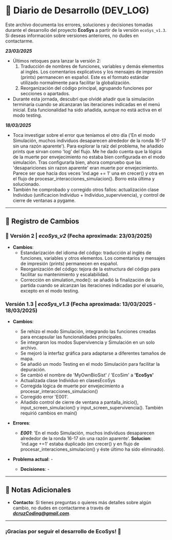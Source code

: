 # 📔 Diario de Desarrollo (DEV_LOG)

Este archivo documenta los errores, soluciones y decisiones tomadas durante el desarrollo del proyecto **EcoSys** a partir de la versión `ecoSys_v1.3`. Si deseas información sobre versiones anteriores, no dudes en contactarme.


***23/03/2025***
- Últimos retoques para lanzar la versión 2: 
  1. Traducción de nombres de funciones, variables y demás elementos al inglés. Los comentarios explicativos y los mensajes de impresión (prints) permanecen en español. Este es el formato estándar utilizado normalmente para facilitar la globalización.
  2. Reorganización del código principal, agrupando funciones por secciones o apartados.
- Durante esta jornada, descubrí que olvidé añadir que la simulación terminaría cuando se alcanzaran las iteraciones indicadas en el menú inicial. Esta funcionalidad ha sido añadida, aunque no está activa en el modo testing.

***18/03/2025***
- Toca investigar sobre el error que teníamos el otro día ('En el modo Simulación, muchos individuos desaparecen alrededor de la ronda 16-17 sin una razón aparente'). Para explorar la raíz del problema, he añadido prints que sirvan como 'log' del flujo. Me he dado cuenta que la lógica de la muerte por envejecimiento no estaba bien configurada en el modo simulación.
Tras configurarla bien, ahora compruebo que las 'desapariciones sin razon aparente' eran muerte por envejecimiento. Parece ser que hacía dos veces 'ind.age += 1' una en crecer() y otra en el flujo de procesar_interacciones_simulacion(). Borro esta última y solucionado.
- También he comprobado y corregido otros fallos: actualización clase Individuo (unificacion Individuo + Individuo_supervivencia), y control de cierre de ventanas a pygame.
---

## 📅 Registro de Cambios

### 🚀 **Versión 2**  | *ecoSys_v2*       (Fecha aproximada: 23/03/2025)
- **Cambios**:
  - Estandarización del idioma del código: traducción al inglés de funciones, variables y otros elementos. Los comentarios y mensajes de impresión (prints) permanecen en español.
  - Reorganización del código: tejora de la estructura del código para facilitar su mantenimiento y escalabilidad.
  - Corrección en simulation_mode(): se añadió la finalización de la partida cuando se alcanzan las iteraciones indicadas por el usuario, excepto en el modo testing.

### Versión 1.3 | *ecoSys_v1.3*       (Fecha aproximada: 13/03/2025 - 18/03/2025)
- **Cambios**:
  - Se rehizo el modo Simulación, integrando las funciones creadas para encapsular las funcionalidades principales.
  - Se integraron los modos Supervivencia y Simulación en un solo archivo.
  - Se mejoró la interfaz gráfica para adaptarse a diferentes tamaños de mapa.
  - Se añadió un modo Testing en el modo Simulación para facilitar la depuración.
  - Se cambió el nombre de 'MyOwnBioSist' / 'EcoSim' a **'EcoSys'**
  - Actualizada clase Individuo en clasesEcoSys 
  - Corregida lógica de muerte por envejecimiento a procesar_interacciones_simulacion()
  - Corregido error 'E001'.
  - Añadido control de cierre de ventana a pantalla_inicio(), input_screen_simulacion() y input_screen_supervivencia(). También requirió cambios en main()

- **Errores**:
  - ***E001***: 'En el modo Simulación, muchos individuos desaparecen alrededor de la ronda 16-17 sin una razón aparente'. **Solucion**: 'ind.age +=1' estaba duplicado (en crecer() y en flujo de procesar_interaciones_simulacion() y éste último ha sido eliminado).
- **Problema actual**: -
  - **Decisiones**: -

---

## 📝 Notas Adicionales

- **Contacto**: Si tienes preguntas o quieres más detalles sobre algún cambio, no dudes en contactarme a través de ***dcruzCoding@gmail.com***.

---

### ¡Gracias por seguir el desarrollo de EcoSys! 🚀
